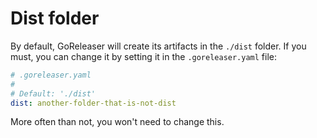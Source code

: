 # Dist folder

By default, GoReleaser will create its artifacts in the `./dist` folder.
If you must, you can change it by setting it in the `.goreleaser.yaml` file:

```yaml
# .goreleaser.yaml
#
# Default: './dist'
dist: another-folder-that-is-not-dist
```

More often than not, you won't need to change this.
